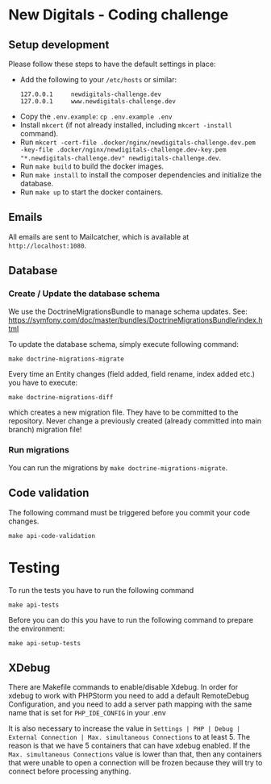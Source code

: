# New Digitals - Coding challenge

## Setup development

Please follow these steps to have the default settings in place:

- Add the following to your `/etc/hosts` or similar:
  ```
  127.0.0.1		newdigitals-challenge.dev
  127.0.0.1		www.newdigitals-challenge.dev
  ```
- Copy the `.env.example`: `cp .env.example .env`
- Install `mkcert` (if not already installed, including `mkcert -install` command).
- Run `mkcert -cert-file .docker/nginx/newdigitals-challenge.dev.pem -key-file .docker/nginx/newdigitals-challenge.dev-key.pem "*.newdigitals-challenge.dev" newdigitals-challenge.dev`.
- Run `make build` to build the docker images.
- Run `make install` to install the composer dependencies and initialize the database.
- Run `make up` to start the docker containers.

## Emails

All emails are sent to Mailcatcher, which is available at `http://localhost:1080`.

## Database

### Create / Update the database schema

We use the DoctrineMigrationsBundle to manage schema updates. See: <https://symfony.com/doc/master/bundles/DoctrineMigrationsBundle/index.html>

To update the database schema, simply execute following command:

`make doctrine-migrations-migrate`

Every time an Entity changes (field added, field rename, index added etc.) you have to execute:

`make doctrine-migrations-diff`

which creates a new migration file. They have to be committed to the repository.
Never change a previously created (already committed into main branch) migration file!

### Run migrations

You can run the migrations by `make doctrine-migrations-migrate`.

## Code validation

The following command must be triggered before you commit your code changes.

`make api-code-validation`

# Testing

To run the tests you have to run the following command

```
make api-tests
```

Before you can do this you have to run the following command to prepare the environment:

```
make api-setup-tests
```

## XDebug

There are Makefile commands to enable/disable Xdebug. In order for xdebug to work with PHPStorm you need to add a default RemoteDebug Configuration, and you need to add a server path mapping with the same name that is set for `PHP_IDE_CONFIG` in your .env

It is also necessary to increase the value in `Settings | PHP | Debug | External Connection | Max. simultaneous Connections` to at least 5. The reason is that we have 5 containers that can have xdebug enabled. If the `Max. simultaneous Connections` value is lower than that, then any containers that were unable to open a connection will be frozen because they will try to connect before processing anything.
